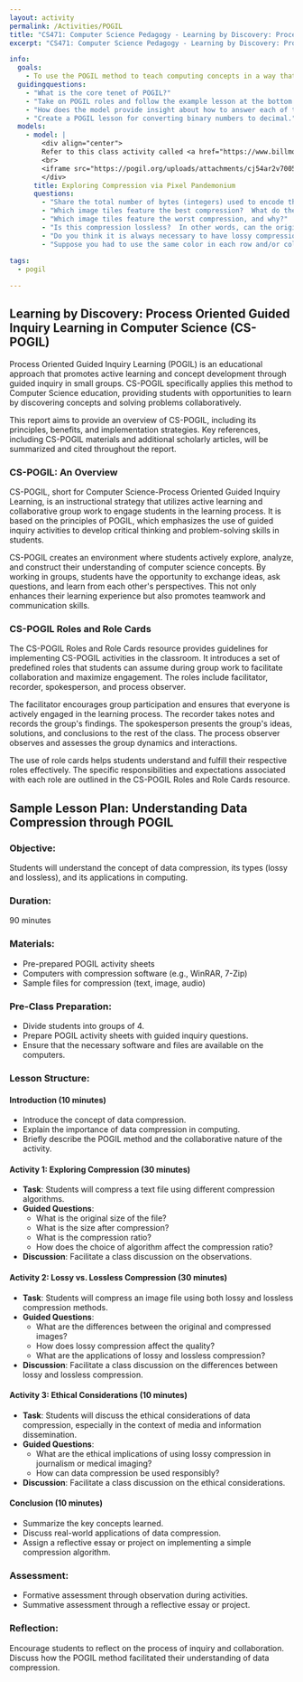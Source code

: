 ```yaml
---
layout: activity
permalink: /Activities/POGIL
title: "CS471: Computer Science Pedagogy - Learning by Discovery: Process Oriented Guided Inquiry Learning in Computer Science (CS-POGIL)"
excerpt: "CS471: Computer Science Pedagogy - Learning by Discovery: Process Oriented Guided Inquiry Learning in Computer Science (CS-POGIL)"

info:
  goals:
    - To use the POGIL method to teach computing concepts in a way that thoughtfully engages students in small groups
  guidingquestions:
    - "What is the core tenet of POGIL?"    
    - "Take on POGIL roles and follow the example lesson at the bottom of this page."
    - "How does the model provide insight about how to answer each of the guided questions?"
    - "Create a POGIL lesson for converting binary numbers to decimal."
  models:
    - model: |
        <div align="center">
        Refer to this class activity called <a href="https://www.billmongan.com/Ursinus-CS173/DrawingCanvas">Pixel Pandemonium</a>, developed by Jeffrey L. Popyack and William M. Mongan.  Assign role cards to each member of your group to discuss and answer the following questions, and prepare to share them with the class.
        <br>
        <iframe src="https://pogil.org/uploads/attachments/cj54ar2v7005flbx4u5cngrsm-pogillaminatedrolecards-final.pdf" width="100%" height="500px"></iframe>
        </div>
      title: Exploring Compression via Pixel Pandemonium
      questions:
        - "Share the total number of bytes (integers) used to encode the uncompressed and compressed versions of this image.  What is the compression ratio?"
        - "Which image tiles feature the best compression?  What do they have in common?"
        - "Which image tiles feature the worst compression, and why?"
        - "Is this compression lossless?  In other words, can the original data be re-created exactly from only the compressed encoding?"
        - "Do you think it is always necessary to have lossy compression for images and sound?  When might they?  What are some applications that require lossless compression?"
        - "Suppose you had to use the same color in each row and/or column of this image.  What arrangement would provide the best compression, and which would yield the worst?"
        
tags:
  - pogil

---
```


## Learning by Discovery: Process Oriented Guided Inquiry Learning in Computer Science (CS-POGIL)

Process Oriented Guided Inquiry Learning (POGIL) is an educational approach that promotes active learning and concept development through guided inquiry in small groups. CS-POGIL specifically applies this method to Computer Science education, providing students with opportunities to learn by discovering concepts and solving problems collaboratively.

This report aims to provide an overview of CS-POGIL, including its principles, benefits, and implementation strategies. Key references, including CS-POGIL materials and additional scholarly articles, will be summarized and cited throughout the report.

### CS-POGIL: An Overview

CS-POGIL, short for Computer Science-Process Oriented Guided Inquiry Learning, is an instructional strategy that utilizes active learning and collaborative group work to engage students in the learning process. It is based on the principles of POGIL, which emphasizes the use of guided inquiry activities to develop critical thinking and problem-solving skills in students.

CS-POGIL creates an environment where students actively explore, analyze, and construct their understanding of computer science concepts. By working in groups, students have the opportunity to exchange ideas, ask questions, and learn from each other's perspectives. This not only enhances their learning experience but also promotes teamwork and communication skills.

### CS-POGIL Roles and Role Cards

The CS-POGIL Roles and Role Cards resource provides guidelines for implementing CS-POGIL activities in the classroom. It introduces a set of predefined roles that students can assume during group work to facilitate collaboration and maximize engagement. The roles include facilitator, recorder, spokesperson, and process observer.

The facilitator encourages group participation and ensures that everyone is actively engaged in the learning process. The recorder takes notes and records the group's findings. The spokesperson presents the group's ideas, solutions, and conclusions to the rest of the class. The process observer observes and assesses the group dynamics and interactions.

The use of role cards helps students understand and fulfill their respective roles effectively. The specific responsibilities and expectations associated with each role are outlined in the CS-POGIL Roles and Role Cards resource.

## Sample Lesson Plan: Understanding Data Compression through POGIL

### Objective:
Students will understand the concept of data compression, its types (lossy and lossless), and its applications in computing.

### Duration:
90 minutes

### Materials:
- Pre-prepared POGIL activity sheets
- Computers with compression software (e.g., WinRAR, 7-Zip)
- Sample files for compression (text, image, audio)

### Pre-Class Preparation:
- Divide students into groups of 4.
- Prepare POGIL activity sheets with guided inquiry questions.
- Ensure that the necessary software and files are available on the computers.

### Lesson Structure:

#### Introduction (10 minutes)
- Introduce the concept of data compression.
- Explain the importance of data compression in computing.
- Briefly describe the POGIL method and the collaborative nature of the activity.

#### Activity 1: Exploring Compression (30 minutes)
- **Task**: Students will compress a text file using different compression algorithms.
- **Guided Questions**:
  - What is the original size of the file?
  - What is the size after compression?
  - What is the compression ratio?
  - How does the choice of algorithm affect the compression ratio?
- **Discussion**: Facilitate a class discussion on the observations.

#### Activity 2: Lossy vs. Lossless Compression (30 minutes)
- **Task**: Students will compress an image file using both lossy and lossless compression methods.
- **Guided Questions**:
  - What are the differences between the original and compressed images?
  - How does lossy compression affect the quality?
  - What are the applications of lossy and lossless compression?
- **Discussion**: Facilitate a class discussion on the differences between lossy and lossless compression.

#### Activity 3: Ethical Considerations (10 minutes)
- **Task**: Students will discuss the ethical considerations of data compression, especially in the context of media and information dissemination.
- **Guided Questions**:
  - What are the ethical implications of using lossy compression in journalism or medical imaging?
  - How can data compression be used responsibly?
- **Discussion**: Facilitate a class discussion on the ethical considerations.

#### Conclusion (10 minutes)
- Summarize the key concepts learned.
- Discuss real-world applications of data compression.
- Assign a reflective essay or project on implementing a simple compression algorithm.

### Assessment:
- Formative assessment through observation during activities.
- Summative assessment through a reflective essay or project.

### Reflection:
Encourage students to reflect on the process of inquiry and collaboration. Discuss how the POGIL method facilitated their understanding of data compression.
